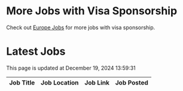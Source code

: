 # More Jobs with Visa Sponsorship

Check out [Europe Jobs](https://github.com/sureshparimi/europejobs#latest-jobs) for more jobs with visa sponsorship.

# Latest Jobs

This page is updated at December 19, 2024 13:59:31

| Job Title | Job Location | Job Link | Job Posted |
| --- | --- | --- | --- |
